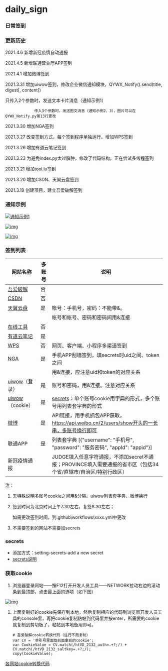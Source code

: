 # daily_sign

### 日常签到

### **更新历史**

2021.4.6 新增新冠疫情自动通报

2021.4.5 新增联通营业厅APP签到

2021.4.1 增加微博签到

2021.3.31 增加uiwow签到，修改企业微信通知模块，QYWX_Notify().send(title, digest[, content])

 只传入2个参数时，发送文本卡片消息（通知示例1）

```
			 传入3个参数时，发送图文消息（通知示例2、3），图片可以在QYWX_Notify.py第13行更改
```

2021.3.30 增加NGA签到

2021.3.27 改变签到方式，每个签到程序单独运行。增加WPS签到

2021.3.26 增加有道云笔记签到

2021.3.23 为避免index.py太过臃肿，修改了代码结构。正在尝试多线程签到

2021.3.21 增加tool.lu签到

2021.3.20 增加CSDN、天翼云盘签到

2021.3.19 创建项目，建立吾爱破解签到

### **通知示例**

[![通知示例1](https://camo.githubusercontent.com/1e285b19b60425c48fee3757d0d2b5d38c5eef1f9497102aecc3686de8327155/68747470733a2f2f696d616765732e67697465652e636f6d2f75706c6f6164732f696d616765732f323032312f303331392f3232343130355f63646431303566645f373934333931362e706e67)](https://camo.githubusercontent.com/1e285b19b60425c48fee3757d0d2b5d38c5eef1f9497102aecc3686de8327155/68747470733a2f2f696d616765732e67697465652e636f6d2f75706c6f6164732f696d616765732f323032312f303331392f3232343130355f63646431303566645f373934333931362e706e67)

[![img](https://camo.githubusercontent.com/7dc9881b3b8f9a92e1f78201149ab17d860b07c6ae5514dd9d19a9a9d2b3471c/68747470733a2f2f67697465652e636f6d2f6b7873323031382f696d676265642f7261772f6d61737465722f7069632f312e6a7067)](https://camo.githubusercontent.com/7dc9881b3b8f9a92e1f78201149ab17d860b07c6ae5514dd9d19a9a9d2b3471c/68747470733a2f2f67697465652e636f6d2f6b7873323031382f696d676265642f7261772f6d61737465722f7069632f312e6a7067)

[![img](https://camo.githubusercontent.com/52708c58b1a3147e8f7f251fc501e3f4b7fd66b822e1686f1194a39bdbad0b2a/68747470733a2f2f67697465652e636f6d2f6b7873323031382f696d676265642f7261772f6d61737465722f7069632f322e706e67)](https://camo.githubusercontent.com/52708c58b1a3147e8f7f251fc501e3f4b7fd66b822e1686f1194a39bdbad0b2a/68747470733a2f2f67697465652e636f6d2f6b7873323031382f696d676265642f7261772f6d61737465722f7069632f322e706e67)

### **签到列表**

| 网站名称                                     | 多账号 | 说明                                                         |
| -------------------------------------------- | ------ | ------------------------------------------------------------ |
| [吾爱破解](https://www.52pojie.cn/forum.php) | 否     |                                                              |
| [CSDN](https://blog.csdn.net/)               | 否     |                                                              |
| [天翼云盘](https://cloud.189.cn/)            | 是     | 帐号：手机号，密码：不能带&。                                |
|                                              |        | 帐号和帐号、密码和密码间用&连接                              |
| [在线工具](https://tool.lu/)                 | 否     |                                                              |
| [有道云笔记](https://note.youdao.com/web)    | 是     |                                                              |
| [WPS](https://vip.wps.cn/taskcenter/)        | 否     | 网页、客户端、小程序多渠道签到                               |
| [NGA](https://bbs.nga.cn/)                   | 是     | 手机APP刮墙签到，填secrets时uid之间、token之间               |
|                                              |        | 用&连接，应注意uid和token的对应关系                          |
| [uiwow](https://www.uiwow.com/)（登录）      | 是     | 账号和密码，用&连接。注意对应关系                            |
| [uiwow](https://www.uiwow.com/)（cookie）    | 是     | [secrets](https://github.com/lqkxs3608/daily_signin/blob/main/secrets.md)：单个账号cookie用字典的形式，多个账号用列表套字典的形式 |
| [微博](https://weibo.com/)                   | 是     | API链接，用手机抓包APP获取，https://api.weibo.cn/2/users/show开头的一长串，多账号换行即可 |
| 联通APP                                      | 是     | 列表套字典 [{"username": "手机号", "password": "服务密码", "appId": "appid"}] |
| 新冠疫情通报                                 |        | JUDGE填入任意字符通报，不添加secret不通报；PROVINCE填入需要通报的省市区（包括34个省/直辖市/自治区/特别行政区） |

注：

1. 无特殊说明多账号cookie之间用&分隔。uiwow列表套字典，微博换行

2. 签到时间为北京时间上午7:30左右，复签8:30左右；

   如需更改签到时间，到.github\workflows\xxxx.yml中更改

3. 不需要签到的网站不需要加secrets

### secrets

- 添加方式：setting-secrets-add a new secret
- [secrets说明](https://github.com/kxs2018/daily_sign/blob/main/secrets.md)

### **获取cookie**

1. 浏览器登录网站——按F12打开开发人员工具——NETWORK拉动右边的滚动条到最顶部，点击最上面的选项（如下图）

[![img](https://camo.githubusercontent.com/9a789c22c5051d1d8b66fa5496a90e86df80bf57a7ef94759eef403768fb4b69/68747470733a2f2f67697465652e636f6d2f6b7873323031382f696d676265642f7261772f6d61737465722f7069632f676574636f6f6b69652e6a7067)](https://camo.githubusercontent.com/9a789c22c5051d1d8b66fa5496a90e86df80bf57a7ef94759eef403768fb4b69/68747470733a2f2f67697465652e636f6d2f6b7873323031382f696d676265642f7261772f6d61737465722f7069632f676574636f6f6b69652e6a7067)

1. 上面复制好的cookie先保存到本地，然后复制相应的代码到浏览器开发人员工具的console里，再把cookie复制粘帖到代码里并按enter，所需要的cookie就复制到剪切板了，粘帖到本地备用即可。

   ```
   # 吾爱破解cookie转换代码（这行不用复制）
   var CV = '单引号里面放前面拿到的cookie';
   var CookieValue = CV.match(/htVD_2132_auth=.+?;/) + CV.match(/htVD_2132_saltkey=.+?;/);
   copy(CookieValue);
   ```

[各网站cookie转换代码](https://github.com/kxs2018/daily_signin/blob/main/cookie.md)